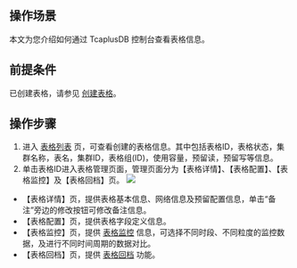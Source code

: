 
## 操作场景 
本文为您介绍如何通过 TcaplusDB 控制台查看表格信息。

## 前提条件
已创建表格，请参见 [创建表格](https://cloud.tencent.com/document/product/596/38808)。

## 操作步骤
1. 进入 [表格列表](https://console.cloud.tencent.com/tcaplusdb/table) 页，可查看创建的表格信息。其中包括表格ID，表格状态，集群名称，表名，集群ID，表格组(ID)，使用容量，预留读，预留写等信息。
2. 单击表格ID进入表格管理页面，管理页面分为【表格详情】、【表格配置】、【表格监控】及【表格回档】页。
![](https://main.qcloudimg.com/raw/77f731573bae3b94b5fc5b527fe20ab8.png)
 - 【表格详情】页，提供表格基本信息、网络信息及预留配置信息，单击“备注”旁边的修改按钮可修改备注信息。
 - 【表格配置】页，提供表格字段定义信息。
 - 【表格监控】页，提供 [表格监控](https://cloud.tencent.com/document/product/596/44426) 信息，可选择不同时段、不同粒度的监控数据，及进行不同时间周期的数据对比。
 - 【表格回档】页，提供 [表格回档](https://cloud.tencent.com/document/product/596/44421) 功能。

